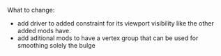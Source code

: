 What to change:
- add driver to added constraint for its viewport visibility like the other added mods have.
- add aditional mods to have a vertex group that can be used for smoothing solely the bulge
